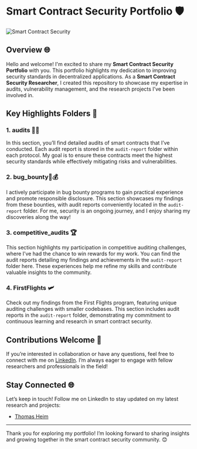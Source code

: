 # Smart Contract Security Portfolio 🛡️

![Smart Contract Security](https://github.com/ThomasHeim11/Smart-Contract-Security-Portfolio/assets/106417552/8d43c6a1-d4b4-4af0-b8bf-eeb50f19e430)

## Overview 🌐

Hello and welcome! I'm excited to share my **Smart Contract Security Portfolio** with you. This portfolio highlights my dedication to improving security standards in decentralized applications. As a **Smart Contract Security Researcher**, I created this repository to showcase my expertise in audits, vulnerability management, and the research projects I’ve been involved in.

## Key Highlights Folders 🚀

### 1. **audits 🕵️‍♂️**

In this section, you’ll find detailed audits of smart contracts that I’ve conducted. Each audit report is stored in the `audit-report` folder within each protocol. My goal is to ensure these contracts meet the highest security standards while effectively mitigating risks and vulnerabilities.

### 2. **bug_bounty🐛💰**

I actively participate in bug bounty programs to gain practical experience and promote responsible disclosure. This section showcases my findings from these bounties, with audit reports conveniently located in the `audit-report` folder. For me, security is an ongoing journey, and I enjoy sharing my discoveries along the way!

### 3. **competitive_audits 🏆**

This section highlights my participation in competitive auditing challenges, where I’ve had the chance to win rewards for my work. You can find the audit reports detailing my findings and achievements in the `audit-report` folder here. These experiences help me refine my skills and contribute valuable insights to the community.

### 4. **FirstFlights 🛩️**

Check out my findings from the First Flights program, featuring unique auditing challenges with smaller codebases. This section includes audit reports in the `audit-report` folder, demonstrating my commitment to continuous learning and research in smart contract security.

## Contributions Welcome 🤝

If you’re interested in collaboration or have any questions, feel free to connect with me on [LinkedIn](https://www.linkedin.com/in/thomas-heim11/). I’m always eager to engage with fellow researchers and professionals in the field!

## Stay Connected 🌐

Let’s keep in touch! Follow me on LinkedIn to stay updated on my latest research and projects:

- [Thomas Heim](https://www.linkedin.com/in/thomas-heim11/)

---

Thank you for exploring my portfolio! I’m looking forward to sharing insights and growing together in the smart contract security community. 😊
